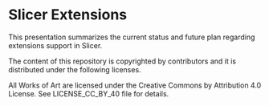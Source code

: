 Slicer Extensions
=================

This presentation summarizes the current status and future plan regarding extensions support in Slicer.

The content of this repository is copyrighted by contributors and it is distributed under the following licenses.

All Works of Art are licensed under the Creative Commons by Attribution 4.0 License.
See LICENSE_CC_BY_40 file for details.


